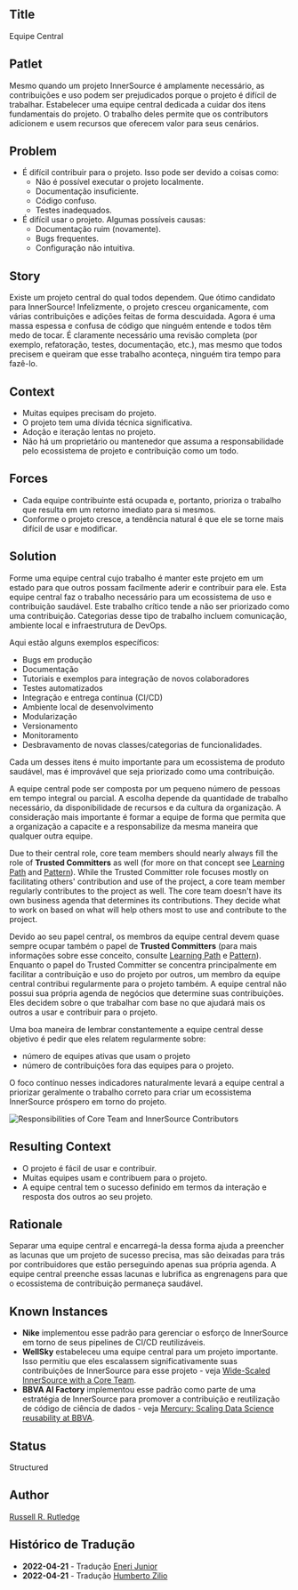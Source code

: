 ## Title

Equipe Central

## Patlet

Mesmo quando um projeto InnerSource é amplamente necessário, as contribuições e uso podem ser prejudicados porque o projeto é difícil de trabalhar.
Estabelecer uma equipe central dedicada a cuidar dos itens fundamentais do projeto.
O trabalho deles permite que os contributors adicionem e usem recursos que oferecem valor para seus cenários.

## Problem

* É difícil contribuir para o projeto.
Isso pode ser devido a coisas como:
  * Não é possível executar o projeto localmente.
  * Documentação insuficiente.
  * Código confuso.
  * Testes inadequados.
* É difícil usar o projeto.
Algumas possíveis causas:
  * Documentação ruim (novamente).
  * Bugs frequentes.
  * Configuração não intuitiva.

## Story

Existe um projeto central do qual todos dependem.
Que ótimo candidato para InnerSource!
Infelizmente, o projeto cresceu organicamente, com várias contribuições e adições feitas de forma descuidada.
Agora é uma massa espessa e confusa de código que ninguém entende e todos têm medo de tocar.
É claramente necessário uma revisão completa (por exemplo, refatoração, testes, documentação, etc.), mas mesmo que todos precisem e queiram que esse trabalho aconteça, ninguém tira tempo para fazê-lo.

## Context

- Muitas equipes precisam do projeto.
- O projeto tem uma dívida técnica significativa.
- Adoção e iteração lentas no projeto.
- Não há um proprietário ou mantenedor que assuma a responsabilidade pelo ecossistema de projeto e contribuição como um todo.

## Forces

- Cada equipe contribuinte está ocupada e, portanto, prioriza o trabalho que resulta em um retorno imediato para si mesmos.
- Conforme o projeto cresce, a tendência natural é que ele se torne mais difícil de usar e modificar.

## Solution

Forme uma equipe central cujo trabalho é manter este projeto em um estado para que outros possam facilmente aderir e contribuir para ele.
Esta equipe central faz o trabalho necessário para um ecossistema de uso e contribuição saudável.
Este trabalho crítico tende a não ser priorizado como uma contribuição.
Categorias desse tipo de trabalho incluem comunicação, ambiente local e infraestrutura de DevOps.

Aqui estão alguns exemplos específicos:

- Bugs em produção
- Documentação
- Tutoriais e exemplos para integração de novos colaboradores
- Testes automatizados
- Integração e entrega contínua (CI/CD)
- Ambiente local de desenvolvimento
- Modularização
- Versionamento
- Monitoramento
- Desbravamento de novas classes/categorias de funcionalidades.

Cada um desses itens é muito importante para um ecossistema de produto saudável, mas é improvável que seja priorizado como uma contribuição.

A equipe central pode ser composta por um pequeno número de pessoas em tempo integral ou parcial.
A escolha depende da quantidade de trabalho necessário, da disponibilidade de recursos e da cultura da organização.
A consideração mais importante é formar a equipe de forma que permita que a organização a capacite e a responsabilize da mesma maneira que qualquer outra equipe.

Due to their central role, core team members should nearly always fill the role of **Trusted Committers** as well (for more on that concept see [Learning Path][tc-learning-path] and [Pattern][tc-pattern]).
While the Trusted Committer role focuses mostly on facilitating others' contribution and use of the project, a core team member regularly contributes to the project as well.
The core team doesn't have its own business agenda that determines its contributions.
They decide what to work on based on what will help others most to use and contribute to the project.

Devido ao seu papel central, os membros da equipe central devem quase sempre ocupar também o papel de **Trusted Committers** (para mais informações sobre esse conceito, consulte [Learning Path][tc-learning-path] e [Pattern][tc-pattern]).
Enquanto o papel do Trusted Committer se concentra principalmente em facilitar a contribuição e uso do projeto por outros, um membro da equipe central contribui regularmente para o projeto também.
A equipe central não possui sua própria agenda de negócios que determine suas contribuições.
Eles decidem sobre o que trabalhar com base no que ajudará mais os outros a usar e contribuir para o projeto.

Uma boa maneira de lembrar constantemente a equipe central desse objetivo é pedir que eles relatem regularmente sobre:

- número de equipes ativas que usam o projeto
- número de contribuições fora das equipes para o projeto.

O foco contínuo nesses indicadores naturalmente levará a equipe central a priorizar geralmente o trabalho correto para criar um ecossistema InnerSource próspero em torno do projeto.

![Responsibilities of Core Team and InnerSource Contributors](../../assets/img/core-team.png)

## Resulting Context

- O projeto é fácil de usar e contribuir.
- Muitas equipes usam e contribuem para o projeto.
- A equipe central tem o sucesso definido em termos da interação e resposta dos outros ao seu projeto.

## Rationale

Separar uma equipe central e encarregá-la dessa forma ajuda a preencher as lacunas que um projeto de sucesso precisa, mas são deixadas para trás por contribuidores que estão perseguindo apenas sua própria agenda. A equipe central preenche essas lacunas e lubrifica as engrenagens para que o ecossistema de contribuição permaneça saudável.

## Known Instances

* **Nike** implementou esse padrão para gerenciar o esforço de InnerSource em torno de seus pipelines de CI/CD reutilizáveis.
* **WellSky** estabeleceu uma equipe central para um projeto importante. Isso permitiu que eles escalassem significativamente suas contribuições de InnerSource para esse projeto - veja [Wide-Scaled InnerSource with a Core Team](https://www.youtube.com/watch?v=kgxexjYdhIc).
* **BBVA AI Factory** implementou esse padrão como parte de uma estratégia de InnerSource para promover a contribuição e reutilização de código de ciência de dados - veja [Mercury: Scaling Data Science reusability at BBVA](https://www.bbvaaifactory.com/mercury-acelerando-la-reutilizacion-en-ciencia-de-datos-dentro-de-bbva/).

## Status

Structured

## Author

[Russell R. Rutledge](https://github.com/rrrutledge)

[tc-learning-path]: https://innersourcecommons.org/learn/learning-path/trusted-committer/
[tc-pattern]: ../2-structured/trusted-committer.md

## Histórico de Tradução

- **2022-04-21** - Tradução [Eneri Junior](https://github.com/jrcosta)
- **2022-04-21** - Tradução [Humberto Zilio](https://github.com/zilio)
